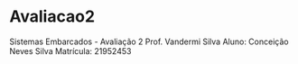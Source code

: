 # Avaliacao2
Sistemas Embarcados - Avaliação 2
Prof. Vandermi Silva
Aluno: Conceição Neves Silva
Matrícula: 21952453
